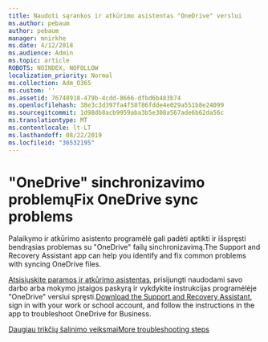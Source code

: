 ```yaml
---
title: Naudoti sąrankos ir atkūrimo asistentas "OneDrive" verslui
ms.author: pebaum
author: pebaum
manager: mnirkhe
ms.date: 4/12/2018
ms.audience: Admin
ms.topic: article
ROBOTS: NOINDEX, NOFOLLOW
localization_priority: Normal
ms.collection: Adm_O365
ms.custom: ''
ms.assetid: 76748918-479b-4cdd-8666-dfbd6b483b74
ms.openlocfilehash: 38e3c3d397fa4f58f86fdde4e029a551b8e24099
ms.sourcegitcommit: 1d98db8acb9959aba3b5e308a567ade6b62da56c
ms.translationtype: MT
ms.contentlocale: lt-LT
ms.lasthandoff: 08/22/2019
ms.locfileid: "36532195"
---
```

# <a name="fix-onedrive-sync-problems"></a><span data-ttu-id="f2eab-102">"OneDrive" sinchronizavimo problemų</span><span class="sxs-lookup"><span data-stu-id="f2eab-102">Fix OneDrive sync problems</span></span>

<span data-ttu-id="f2eab-103">Palaikymo ir atkūrimo asistento programėlė gali padėti aptikti ir išspręsti bendrąsias problemas su "OneDrive" failų sinchronizavimą.</span><span class="sxs-lookup"><span data-stu-id="f2eab-103">The Support and Recovery Assistant app can help you identify and fix common problems with syncing OneDrive files.</span></span> 
  
<span data-ttu-id="f2eab-104">[Atsisiųskite paramos ir atkūrimo asistentas](https://aka.ms/sara), prisijungti naudodami savo darbo arba mokymo įstaigos paskyrą ir vykdykite instrukcijas programėlėje "OneDrive" verslui spręsti.</span><span class="sxs-lookup"><span data-stu-id="f2eab-104">[Download the Support and Recovery Assistant](https://aka.ms/sara), sign in with your work or school account, and follow the instructions in the app to troubleshoot OneDrive for Business.</span></span> 
  
[<span data-ttu-id="f2eab-105">Daugiau trikčių šalinimo veiksmai</span><span class="sxs-lookup"><span data-stu-id="f2eab-105">More troubleshooting steps</span></span>](https://go.microsoft.com/fwlink/?linkid=872097)
  

